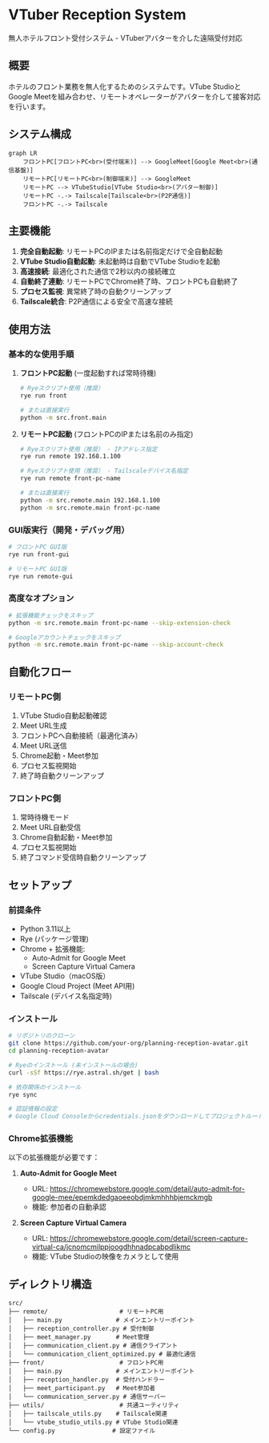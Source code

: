 # VTuber Reception System

無人ホテルフロント受付システム - VTuberアバターを介した遠隔受付対応

## 概要

ホテルのフロント業務を無人化するためのシステムです。VTube StudioとGoogle Meetを組み合わせ、リモートオペレーターがアバターを介して接客対応を行います。

## システム構成

```mermaid
graph LR
    フロントPC[フロントPC<br>(受付端末)] --> GoogleMeet[Google Meet<br>(通信基盤)]
    リモートPC[リモートPC<br>(制御端末)] --> GoogleMeet
    リモートPC --> VTubeStudio[VTube Studio<br>(アバター制御)]
    リモートPC -.-> Tailscale[Tailscale<br>(P2P通信)]
    フロントPC -.-> Tailscale
```

## 主要機能

1. **完全自動起動**: リモートPCのIPまたは名前指定だけで全自動起動
2. **VTube Studio自動起動**: 未起動時は自動でVTube Studioを起動
3. **高速接続**: 最適化された通信で2秒以内の接続確立
4. **自動終了連動**: リモートPCでChrome終了時、フロントPCも自動終了
5. **プロセス監視**: 異常終了時の自動クリーンアップ
6. **Tailscale統合**: P2P通信による安全で高速な接続

## 使用方法

### 基本的な使用手順

1. **フロントPC起動** (一度起動すれば常時待機)

   ```bash
   # Ryeスクリプト使用（推奨）
   rye run front
   
   # または直接実行
   python -m src.front.main
   ```

2. **リモートPC起動** (フロントPCのIPまたは名前のみ指定)

   ```bash
   # Ryeスクリプト使用（推奨） - IPアドレス指定
   rye run remote 192.168.1.100
   
   # Ryeスクリプト使用（推奨） - Tailscaleデバイス名指定
   rye run remote front-pc-name
   
   # または直接実行
   python -m src.remote.main 192.168.1.100
   python -m src.remote.main front-pc-name
   ```

### GUI版実行（開発・デバッグ用）

```bash
# フロントPC GUI版
rye run front-gui

# リモートPC GUI版  
rye run remote-gui
```

### 高度なオプション

```bash
# 拡張機能チェックをスキップ
python -m src.remote.main front-pc-name --skip-extension-check

# Googleアカウントチェックをスキップ  
python -m src.remote.main front-pc-name --skip-account-check
```

## 自動化フロー

### リモートPC側

1. VTube Studio自動起動確認
2. Meet URL生成
3. フロントPCへ自動接続（最適化済み）
4. Meet URL送信
5. Chrome起動・Meet参加
6. プロセス監視開始
7. 終了時自動クリーンアップ

### フロントPC側

1. 常時待機モード
2. Meet URL自動受信
3. Chrome自動起動・Meet参加
4. プロセス監視開始
5. 終了コマンド受信時自動クリーンアップ

## セットアップ

### 前提条件

- Python 3.11以上
- Rye (パッケージ管理)
- Chrome + 拡張機能:
  - Auto-Admit for Google Meet
  - Screen Capture Virtual Camera
- VTube Studio（macOS版）
- Google Cloud Project (Meet API用)
- Tailscale (デバイス名指定時)

### インストール

```bash
# リポジトリのクローン
git clone https://github.com/your-org/planning-reception-avatar.git
cd planning-reception-avatar

# Ryeのインストール (未インストールの場合)
curl -sSf https://rye.astral.sh/get | bash

# 依存関係のインストール
rye sync

# 認証情報の設定
# Google Cloud Consoleからcredentials.jsonをダウンロードしてプロジェクトルートに配置
```

### Chrome拡張機能

以下の拡張機能が必要です：

1. **Auto-Admit for Google Meet**
   - URL: <https://chromewebstore.google.com/detail/auto-admit-for-google-mee/epemkdedgaoeeobdjmkmhhhbjemckmgb>
   - 機能: 参加者の自動承認

2. **Screen Capture Virtual Camera**
   - URL: <https://chromewebstore.google.com/detail/screen-capture-virtual-ca/jcnomcmilppjoogdhhnadpcabpdlikmc>
   - 機能: VTube Studioの映像をカメラとして使用

## ディレクトリ構造

```
src/
├── remote/                    # リモートPC用
│   ├── main.py               # メインエントリーポイント
│   ├── reception_controller.py # 受付制御
│   ├── meet_manager.py       # Meet管理
│   ├── communication_client.py # 通信クライアント
│   └── communication_client_optimized.py # 最適化通信
├── front/                     # フロントPC用
│   ├── main.py               # メインエントリーポイント
│   ├── reception_handler.py  # 受付ハンドラー
│   ├── meet_participant.py   # Meet参加者
│   └── communication_server.py # 通信サーバー
├── utils/                     # 共通ユーティリティ
│   ├── tailscale_utils.py    # Tailscale関連
│   └── vtube_studio_utils.py # VTube Studio関連
└── config.py                # 設定ファイル
```
